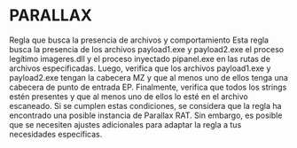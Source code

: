 # PARALLAX
Regla que busca la presencia de archivos y comportamiento
Esta regla busca la presencia de los archivos payload1.exe y payload2.exe
el proceso legítimo imageres.dll y el proceso inyectado pipanel.exe en las rutas de archivos especificadas. 
Luego, verifica que los archivos payload1.exe y payload2.exe tengan la cabecera MZ y que al menos uno de ellos tenga una cabecera de punto de entrada EP. 
Finalmente, verifica que todos los strings estén presentes y que al menos uno de ellos lo esté en el archivo escaneado. 
Si se cumplen estas condiciones, se considera que la regla ha encontrado una posible instancia de Parallax RAT. 
Sin embargo, es posible que se necesiten ajustes adicionales para adaptar la regla a tus necesidades específicas.
